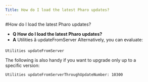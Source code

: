 ```yaml
---
Title: How do I load the latest Pharo updates?
---
```

#How do I load the latest Pharo updates?
- **Q How do I load the latest Pharo updates?**
- **A** Utilities â updateFromServer
Alternatively, you can evaluate:
```
Utilities updateFromServer
```
The following is also handy if you want to upgrade only up to a  
specific version:
```
Utilities updateFromServerThroughUpdateNumber: 10300
```
